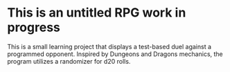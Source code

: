 # This is an untitled RPG work in progress
This is a small learning project that displays a test-based duel against a programmed opponent. 
Inspired by Dungeons and Dragons mechanics, the program utilizes a randomizer for d20 rolls. 
